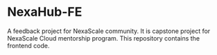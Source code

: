 # NexaHub-FE
A feedback project for NexaScale community. It is capstone project for NexaScale Cloud mentorship program. This repository contains the frontend code.
